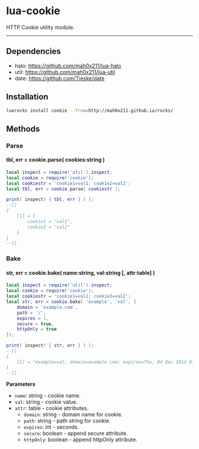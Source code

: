 lua-cookie
=========

HTTP Cookie utility module.

---

## Dependencies

- halo: https://github.com/mah0x211/lua-halo
- util: https://github.com/mah0x211/lua-util
- date: https://github.com/Tieske/date

## Installation

```sh
luarocks install cookie --from=http://mah0x211.github.io/rocks/
```


## Methods

### Parse

#### tbl, err = cookie.parse( cookies:string )

```lua
local inspect = require('util').inspect;
local cookie = require('cookie');
local cookiestr = 'cookie1=val1; cookie2=val2';
local tbl, err = cookie.parse( cookiestr );

print( inspect( { tbl, err } ) );
--[[ 
{ 
    [1] = { 
        cookie1 = "val1",
        cookie2 = "val2"
    }
}
--]]
```

### Bake

#### str, err = cookie.bake( name:string, val:string [, attr:table] )

```lua
local inspect = require('util').inspect;
local cookie = require('cookie');
local cookiestr = 'cookie1=val1; cookie2=val2';
local str, err = cookie.bake( 'example', 'val', {
    domain = 'example.com',
    path = '/',
    expires = 1,
    secure = true,
    httpOnly = true
});

print( inspect( { str, err } ) );
--[[
{ 
    [1] = "example=val; domain=example.com; expires=Thu, 04 Dec 2014 01:23:34 GMT; max-age=Thu, 04 Dec 2014 01:23:34 GMT; httpOnly; path=/; secure"
}
--]]
```

**Parameters**

- `name`: string - cookie name.
- `val`: string - cookie value.
- `attr`: table - cookie attributes.
  - `domain`: string - domain name for cookie.
  - `path`: string - path string for cookie.
  - `expires`: int - seconds.
  - `secure`: boolean - append secure attribute.
  - `httpOnly`: boolean - append httpOnly attribute.

